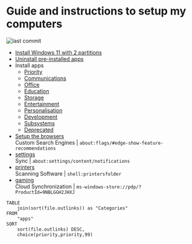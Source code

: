 # Guide and instructions to setup my computers

![last commit](https://img.shields.io/github/last-commit/yetenol/Setup-Computer?color=white)

- [Install Windows 11 with 2 partitions](Install%20Windows%2011%20with%202%20partitions.md)
- [Uninstall pre-installed apps](instructions/Uninstall%20pre-installed%20apps.md)
- Install apps
    - [Priority](Priority.md)
    - [Communications](Communications.md)
    - [Office](Office.md)
    - [Education](Education.md)
    - [Storage](Storage.md)
    - [Entertainment](Entertainment.md)
    - [Personalisation](Personalisation.md)
    - [Development](Development.md)
    - [Subsystems](Subsystems.md)
    - [Deprecated](Deprecated.md)
- [Setup the browsers](browser/Setup%20the%20browsers.md)  
    Custom Search Engines | `about:flags/#edge-show-feature-recommendations`
- [settings](settings.md)  
    Sync | `about:settings/content/notifications`
- [printers](printers.md)  
    Scanning Software | `shell:printersfolder`
- [gaming](gaming/gaming.md)  
    Cloud Synchronization | `ms-windows-store://pdp/?ProductId=9NBLGGH2JHXJ`

```dataview
TABLE
    join(sort(file.outlinks)) as "Categories"
FROM
    "apps"
SORT
    sort(file.outlinks) DESC,
    choice(priority,priority,99)
```
